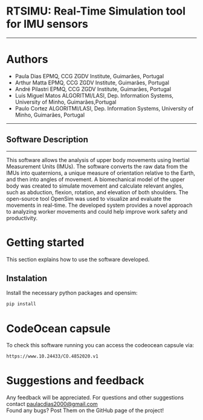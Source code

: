 # RTSIMU: Real-Time Simulation tool for IMU sensors

---
# Authors

- Paula Dias EPMQ, CCG ZGDV Institute, Guimarães, Portugal<br/>
- Arthur Matta EPMQ, CCG ZGDV Institute, Guimarães, Portugal<br/>
- André Pilastri EPMQ, CCG ZGDV Institute, Guimarães, Portugal<br/>
- Luís Miguel Matos ALGORITMI/LASI, Dep. Information Systems, University of Minho, Guimarães,Portugal <br/>
- Paulo Cortez ALGORITMI/LASI, Dep. Information Systems, University of Minho, Guimarães, Portugal <br/>



---
## Software Description

---

This software allows the analysis of upper body movements using Inertial Measurement Units (IMUs). The software converts the raw data from the IMUs into quaternions, a unique measure of orientation relative to the Earth, and then into angles of movement. A biomechanical model of the upper body was created to simulate movement and calculate relevant angles, such as abduction, flexion, rotation, and elevation of both shoulders. The open-source tool OpenSim was used to visualize and evaluate the movements in real-time. The developed system provides a novel approach to analyzing worker movements and could help improve work safety and productivity.


# Getting started

This section explains how to use the software developed.

## Instalation

Install the necessary python packages and opensim:

```python
pip install
```

# CodeOcean capsule

To check this software running you can access the codeocean capsule via: 

``` cmd
https://www.10.24433/CO.4852020.v1
```


# Suggestions and feedback

Any feedback will be appreciated.
For questions and other suggestions contact paulacdias2000@gmail.com <br/>
Found any bugs? Post Them on the GitHub page of the project!


